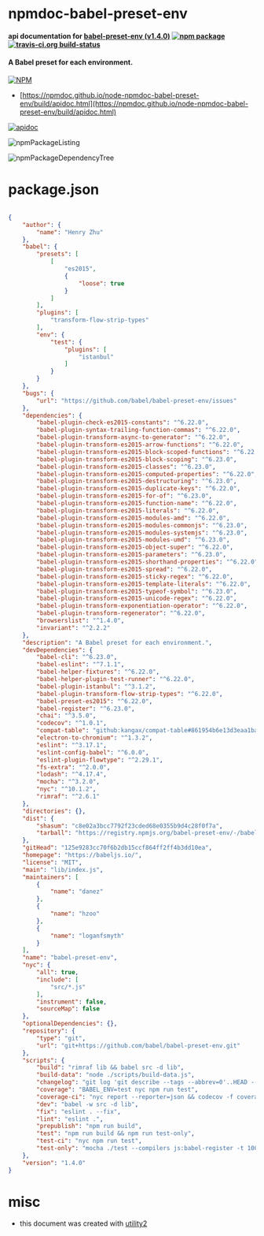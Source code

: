 # npmdoc-babel-preset-env

#### api documentation for  [babel-preset-env (v1.4.0)](https://babeljs.io/)  [![npm package](https://img.shields.io/npm/v/npmdoc-babel-preset-env.svg?style=flat-square)](https://www.npmjs.org/package/npmdoc-babel-preset-env) [![travis-ci.org build-status](https://api.travis-ci.org/npmdoc/node-npmdoc-babel-preset-env.svg)](https://travis-ci.org/npmdoc/node-npmdoc-babel-preset-env)

#### A Babel preset for each environment.

[![NPM](https://nodei.co/npm/babel-preset-env.png?downloads=true&downloadRank=true&stars=true)](https://www.npmjs.com/package/babel-preset-env)

- [https://npmdoc.github.io/node-npmdoc-babel-preset-env/build/apidoc.html](https://npmdoc.github.io/node-npmdoc-babel-preset-env/build/apidoc.html)

[![apidoc](https://npmdoc.github.io/node-npmdoc-babel-preset-env/build/screenCapture.buildCi.browser.%252Ftmp%252Fbuild%252Fapidoc.html.png)](https://npmdoc.github.io/node-npmdoc-babel-preset-env/build/apidoc.html)

![npmPackageListing](https://npmdoc.github.io/node-npmdoc-babel-preset-env/build/screenCapture.npmPackageListing.svg)

![npmPackageDependencyTree](https://npmdoc.github.io/node-npmdoc-babel-preset-env/build/screenCapture.npmPackageDependencyTree.svg)



# package.json

```json

{
    "author": {
        "name": "Henry Zhu"
    },
    "babel": {
        "presets": [
            [
                "es2015",
                {
                    "loose": true
                }
            ]
        ],
        "plugins": [
            "transform-flow-strip-types"
        ],
        "env": {
            "test": {
                "plugins": [
                    "istanbul"
                ]
            }
        }
    },
    "bugs": {
        "url": "https://github.com/babel/babel-preset-env/issues"
    },
    "dependencies": {
        "babel-plugin-check-es2015-constants": "^6.22.0",
        "babel-plugin-syntax-trailing-function-commas": "^6.22.0",
        "babel-plugin-transform-async-to-generator": "^6.22.0",
        "babel-plugin-transform-es2015-arrow-functions": "^6.22.0",
        "babel-plugin-transform-es2015-block-scoped-functions": "^6.22.0",
        "babel-plugin-transform-es2015-block-scoping": "^6.23.0",
        "babel-plugin-transform-es2015-classes": "^6.23.0",
        "babel-plugin-transform-es2015-computed-properties": "^6.22.0",
        "babel-plugin-transform-es2015-destructuring": "^6.23.0",
        "babel-plugin-transform-es2015-duplicate-keys": "^6.22.0",
        "babel-plugin-transform-es2015-for-of": "^6.23.0",
        "babel-plugin-transform-es2015-function-name": "^6.22.0",
        "babel-plugin-transform-es2015-literals": "^6.22.0",
        "babel-plugin-transform-es2015-modules-amd": "^6.22.0",
        "babel-plugin-transform-es2015-modules-commonjs": "^6.23.0",
        "babel-plugin-transform-es2015-modules-systemjs": "^6.23.0",
        "babel-plugin-transform-es2015-modules-umd": "^6.23.0",
        "babel-plugin-transform-es2015-object-super": "^6.22.0",
        "babel-plugin-transform-es2015-parameters": "^6.23.0",
        "babel-plugin-transform-es2015-shorthand-properties": "^6.22.0",
        "babel-plugin-transform-es2015-spread": "^6.22.0",
        "babel-plugin-transform-es2015-sticky-regex": "^6.22.0",
        "babel-plugin-transform-es2015-template-literals": "^6.22.0",
        "babel-plugin-transform-es2015-typeof-symbol": "^6.23.0",
        "babel-plugin-transform-es2015-unicode-regex": "^6.22.0",
        "babel-plugin-transform-exponentiation-operator": "^6.22.0",
        "babel-plugin-transform-regenerator": "^6.22.0",
        "browserslist": "^1.4.0",
        "invariant": "^2.2.2"
    },
    "description": "A Babel preset for each environment.",
    "devDependencies": {
        "babel-cli": "^6.23.0",
        "babel-eslint": "^7.1.1",
        "babel-helper-fixtures": "^6.22.0",
        "babel-helper-plugin-test-runner": "^6.22.0",
        "babel-plugin-istanbul": "^3.1.2",
        "babel-plugin-transform-flow-strip-types": "^6.22.0",
        "babel-preset-es2015": "^6.22.0",
        "babel-register": "^6.23.0",
        "chai": "^3.5.0",
        "codecov": "^1.0.1",
        "compat-table": "github:kangax/compat-table#861954b6e13d3eaa1ba9ef1a016906c0fc1072db",
        "electron-to-chromium": "^1.3.2",
        "eslint": "^3.17.1",
        "eslint-config-babel": "^6.0.0",
        "eslint-plugin-flowtype": "^2.29.1",
        "fs-extra": "^2.0.0",
        "lodash": "^4.17.4",
        "mocha": "^3.2.0",
        "nyc": "^10.1.2",
        "rimraf": "^2.6.1"
    },
    "directories": {},
    "dist": {
        "shasum": "c8e02a3bcc7792f23cded68e0355b9d4c28f0f7a",
        "tarball": "https://registry.npmjs.org/babel-preset-env/-/babel-preset-env-1.4.0.tgz"
    },
    "gitHead": "125e9283cc70f6b2db15ccf864ff2ff4b3dd10ea",
    "homepage": "https://babeljs.io/",
    "license": "MIT",
    "main": "lib/index.js",
    "maintainers": [
        {
            "name": "danez"
        },
        {
            "name": "hzoo"
        },
        {
            "name": "loganfsmyth"
        }
    ],
    "name": "babel-preset-env",
    "nyc": {
        "all": true,
        "include": [
            "src/*.js"
        ],
        "instrument": false,
        "sourceMap": false
    },
    "optionalDependencies": {},
    "repository": {
        "type": "git",
        "url": "git+https://github.com/babel/babel-preset-env.git"
    },
    "scripts": {
        "build": "rimraf lib && babel src -d lib",
        "build-data": "node ./scripts/build-data.js",
        "changelog": "git log 'git describe --tags --abbrev=0'..HEAD --pretty=format:' * %s (%an)' | grep -v 'Merge pull request'",
        "coverage": "BABEL_ENV=test nyc npm run test",
        "coverage-ci": "nyc report --reporter=json && codecov -f coverage/coverage-final.json",
        "dev": "babel -w src -d lib",
        "fix": "eslint . --fix",
        "lint": "eslint .",
        "prepublish": "npm run build",
        "test": "npm run build && npm run test-only",
        "test-ci": "nyc npm run test",
        "test-only": "mocha ./test --compilers js:babel-register -t 10000"
    },
    "version": "1.4.0"
}
```



# misc
- this document was created with [utility2](https://github.com/kaizhu256/node-utility2)
